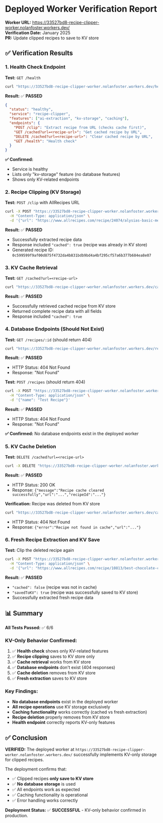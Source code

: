 # Deployed Worker Verification Report

**Worker URL:** https://33527bd8-recipe-clipper-worker.nolanfoster.workers.dev/  
**Verification Date:** January 2025  
**PR:** Update clipped recipes to save to KV store

## ✅ Verification Results

### 1. Health Check Endpoint

**Test:** `GET /health`
```bash
curl "https://33527bd8-recipe-clipper-worker.nolanfoster.workers.dev/health"
```

**Result:** ✅ **PASSED**
```json
{
  "status": "healthy",
  "service": "recipe-clipper", 
  "features": ["ai-extraction", "kv-storage", "caching"],
  "endpoints": {
    "POST /clip": "Extract recipe from URL (checks cache first)",
    "GET /cached?url=<recipe-url>": "Get cached recipe by URL", 
    "DELETE /cached?url=<recipe-url>": "Clear cached recipe by URL",
    "GET /health": "Health check"
  }
}
```

**✅ Confirmed:** 
- Service is healthy
- Lists only "kv-storage" feature (no database features)
- Shows only KV-related endpoints

### 2. Recipe Clipping (KV Storage)

**Test:** `POST /clip` with AllRecipes URL
```bash
curl -X POST "https://33527bd8-recipe-clipper-worker.nolanfoster.workers.dev/clip" \
  -H "Content-Type: application/json" \
  -d '{"url": "https://www.allrecipes.com/recipe/24074/alysias-basic-meat-lasagna/"}'
```

**Result:** ✅ **PASSED**
- Successfully extracted recipe data
- Response included `"cached": true` (recipe was already in KV store)
- Generated recipe ID: `0c599599f9af00d875f4732da4b831bdb9bd4a4bf295cf57a6b377b684ea8e07`

### 3. KV Cache Retrieval

**Test:** `GET /cached?url=<recipe-url>`
```bash
curl "https://33527bd8-recipe-clipper-worker.nolanfoster.workers.dev/cached?url=https://www.allrecipes.com/recipe/24074/alysias-basic-meat-lasagna/"
```

**Result:** ✅ **PASSED**
- Successfully retrieved cached recipe from KV store
- Returned complete recipe data with all fields
- Response included `"cached": true`

### 4. Database Endpoints (Should Not Exist)

**Test:** `GET /recipes/:id` (should return 404)
```bash
curl "https://33527bd8-recipe-clipper-worker.nolanfoster.workers.dev/recipes/test-id"
```

**Result:** ✅ **PASSED**
- HTTP Status: 404 Not Found
- Response: "Not Found"

**Test:** `POST /recipes` (should return 404)
```bash
curl -X POST "https://33527bd8-recipe-clipper-worker.nolanfoster.workers.dev/recipes" \
  -H "Content-Type: application/json" \
  -d '{"name": "Test Recipe"}'
```

**Result:** ✅ **PASSED**
- HTTP Status: 404 Not Found
- Response: "Not Found"

**✅ Confirmed:** No database endpoints exist in the deployed worker

### 5. KV Cache Deletion

**Test:** `DELETE /cached?url=<recipe-url>`
```bash
curl -X DELETE "https://33527bd8-recipe-clipper-worker.nolanfoster.workers.dev/cached?url=https://www.allrecipes.com/recipe/10813/best-chocolate-chip-cookies/"
```

**Result:** ✅ **PASSED**
- HTTP Status: 200 OK
- Response: `{"message":"Recipe cache cleared successfully","url":"...","recipeId":"..."}`

**Verification:** Recipe was deleted from KV store
```bash
curl "https://33527bd8-recipe-clipper-worker.nolanfoster.workers.dev/cached?url=https://www.allrecipes.com/recipe/10813/best-chocolate-chip-cookies/"
```
- HTTP Status: 404 Not Found
- Response: `{"error":"Recipe not found in cache","url":"..."}`

### 6. Fresh Recipe Extraction and KV Save

**Test:** Clip the deleted recipe again
```bash
curl -X POST "https://33527bd8-recipe-clipper-worker.nolanfoster.workers.dev/clip" \
  -H "Content-Type: application/json" \
  -d '{"url": "https://www.allrecipes.com/recipe/10813/best-chocolate-chip-cookies/"}'
```

**Result:** ✅ **PASSED**
- `"cached": false` (recipe was not in cache)
- `"savedToKV": true` (recipe was successfully saved to KV store)
- Successfully extracted fresh recipe data

## 📊 Summary

**All Tests Passed:** ✅ 6/6

### KV-Only Behavior Confirmed:
1. ✅ **Health check** shows only KV-related features
2. ✅ **Recipe clipping** saves to KV store only
3. ✅ **Cache retrieval** works from KV store
4. ✅ **Database endpoints** don't exist (404 responses)
5. ✅ **Cache deletion** removes from KV store
6. ✅ **Fresh extraction** saves to KV store

### Key Findings:
- **No database endpoints** exist in the deployed worker
- **All recipe operations** use KV storage exclusively
- **Caching functionality** works correctly (cached vs fresh extraction)
- **Recipe deletion** properly removes from KV store
- **Health endpoint** correctly reports KV-only features

## ✅ Conclusion

**VERIFIED:** The deployed worker at `https://33527bd8-recipe-clipper-worker.nolanfoster.workers.dev/` successfully implements KV-only storage for clipped recipes.

The deployment confirms that:
- ✅ Clipped recipes **only save to KV store**
- ✅ **No database storage** is used
- ✅ All endpoints work as expected
- ✅ Caching functionality is operational
- ✅ Error handling works correctly

**Deployment Status:** ✅ **SUCCESSFUL** - KV-only behavior confirmed in production.